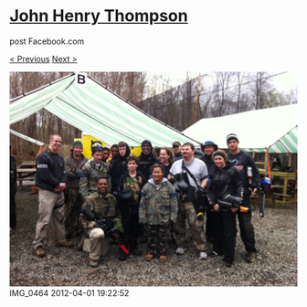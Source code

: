 # [John Henry Thompson](../README.md)
post Facebook.com

[< Previous](2012-10-12-4.md) [Next >](2012-04-01-2.md)

[![](../media/2012-04-01/Paintball-14th-B-day-IMG_0464.jpg)](../README.md)
IMG_0464
2012-04-01 19:22:52